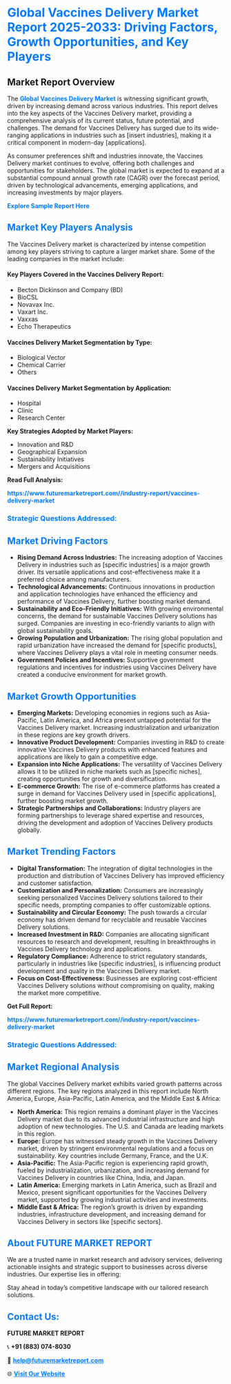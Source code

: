 <h1 style="color: #007BFF;">Global Vaccines Delivery Market Report 2025-2033: Driving Factors, Growth Opportunities, and Key Players</h1>

<section id="overview">
<h2>Market Report Overview</h2>
<p>The <a href="https://www.futuremarketreport.com//industry-report/vaccines-delivery-market" style="color: #007BFF; text-decoration: none;"><strong>Global Vaccines Delivery Market</strong></a> is witnessing significant growth, driven by increasing demand across various industries. This report delves into the key aspects of the Vaccines Delivery market, providing a comprehensive analysis of its current status, future potential, and challenges. The demand for Vaccines Delivery has surged due to its wide-ranging applications in industries such as [insert industries], making it a critical component in modern-day [applications].</p>
<p>As consumer preferences shift and industries innovate, the Vaccines Delivery market continues to evolve, offering both challenges and opportunities for stakeholders. The global market is expected to expand at a substantial compound annual growth rate (CAGR) over the forecast period, driven by technological advancements, emerging applications, and increasing investments by major players.</p>
</section>

<section id="overview">
<p><a href="https://www.futuremarketreport.com//request-sample/reportId=52622" style="color: #007BFF; text-decoration: none;"><strong>Explore Sample Report Here</strong></a></p>
</section>

<section id="key-players">
<h2 style="color: #007BFF;">Market Key Players Analysis</h2>
<p>The Vaccines Delivery market is characterized by intense competition among key players striving to capture a larger market share. Some of the leading companies in the market include:</p>
<h4>Key Players Covered in the Vaccines Delivery Report:</h4>
<ul><li>Becton Dickinson and Company (BD)</li><li>BioCSL</li><li>Novavax Inc.</li><li>Vaxart Inc.</li><li>Vaxxas</li><li>Echo Therapeutics</li></ul>
<h4>Vaccines Delivery Market Segmentation by Type:</h4>
<ul><li>Biological Vector</li><li>Chemical Carrier</li><li>Others</li></ul>

<h4>Vaccines Delivery Market Segmentation by Application:</h4>
<ul><li>Hospital</li><li>Clinic</li><li>Research Center</li></ul>
<p><strong>Key Strategies Adopted by Market Players:</strong></p>
<ul>
<li>Innovation and R&D</li>
<li>Geographical Expansion</li>
<li>Sustainability Initiatives</li>
<li>Mergers and Acquisitions</li>
</ul>
</section>

<section>
<p><strong>Read Full Analysis: </strong></p><a href="https://www.futuremarketreport.com//industry-report/vaccines-delivery-market" style="color: #007BFF; text-decoration: none;"><strong>https://www.futuremarketreport.com//industry-report/vaccines-delivery-market</strong></a>
<h3 style="color: #007BFF;">Strategic Questions Addressed:</h3>
</section>

<section id="driving-factors">
<h2 style="color: #007BFF;">Market Driving Factors</h2>
<ul>
<li><strong>Rising Demand Across Industries:</strong> The increasing adoption of Vaccines Delivery in industries such as [specific industries] is a major growth driver. Its versatile applications and cost-effectiveness make it a preferred choice among manufacturers.</li>
<li><strong>Technological Advancements:</strong> Continuous innovations in production and application technologies have enhanced the efficiency and performance of Vaccines Delivery, further boosting market demand.</li>
<li><strong>Sustainability and Eco-Friendly Initiatives:</strong> With growing environmental concerns, the demand for sustainable Vaccines Delivery solutions has surged. Companies are investing in eco-friendly variants to align with global sustainability goals.</li>
<li><strong>Growing Population and Urbanization:</strong> The rising global population and rapid urbanization have increased the demand for [specific products], where Vaccines Delivery plays a vital role in meeting consumer needs.</li>
<li><strong>Government Policies and Incentives:</strong> Supportive government regulations and incentives for industries using Vaccines Delivery have created a conducive environment for market growth.</li>
</ul>
</section>

<section id="growth-opportunities">
<h2 style="color: #007BFF;">Market Growth Opportunities</h2>
<ul>
<li><strong>Emerging Markets:</strong> Developing economies in regions such as Asia-Pacific, Latin America, and Africa present untapped potential for the Vaccines Delivery market. Increasing industrialization and urbanization in these regions are key growth drivers.</li>
<li><strong>Innovative Product Development:</strong> Companies investing in R&D to create innovative Vaccines Delivery products with enhanced features and applications are likely to gain a competitive edge.</li>
<li><strong>Expansion into Niche Applications:</strong> The versatility of Vaccines Delivery allows it to be utilized in niche markets such as [specific niches], creating opportunities for growth and diversification.</li>
<li><strong>E-commerce Growth:</strong> The rise of e-commerce platforms has created a surge in demand for Vaccines Delivery used in [specific applications], further boosting market growth.</li>
<li><strong>Strategic Partnerships and Collaborations:</strong> Industry players are forming partnerships to leverage shared expertise and resources, driving the development and adoption of Vaccines Delivery products globally.</li>
</ul>
</section>

<section id="trending-factors">
<h2 style="color: #007BFF;">Market Trending Factors</h2>
<ul>
<li><strong>Digital Transformation:</strong> The integration of digital technologies in the production and distribution of Vaccines Delivery has improved efficiency and customer satisfaction.</li>
<li><strong>Customization and Personalization:</strong> Consumers are increasingly seeking personalized Vaccines Delivery solutions tailored to their specific needs, prompting companies to offer customizable options.</li>
<li><strong>Sustainability and Circular Economy:</strong> The push towards a circular economy has driven demand for recyclable and reusable Vaccines Delivery solutions.</li>
<li><strong>Increased Investment in R&D:</strong> Companies are allocating significant resources to research and development, resulting in breakthroughs in Vaccines Delivery technology and applications.</li>
<li><strong>Regulatory Compliance:</strong> Adherence to strict regulatory standards, particularly in industries like [specific industries], is influencing product development and quality in the Vaccines Delivery market.</li>
<li><strong>Focus on Cost-Effectiveness:</strong> Businesses are exploring cost-efficient Vaccines Delivery solutions without compromising on quality, making the market more competitive.</li>
</ul>
</section>

<section>
<p><strong>Get Full Report: </strong></p><a href="https://www.futuremarketreport.com//industry-report/vaccines-delivery-market" style="color: #007BFF; text-decoration: none;"><strong>https://www.futuremarketreport.com//industry-report/vaccines-delivery-market</strong></a>
<h3 style="color: #007BFF;">Strategic Questions Addressed:</h3>
</section>


<section id="regional-analysis">
<h2 style="color: #007BFF;">Market Regional Analysis</h2>
<p>The global Vaccines Delivery market exhibits varied growth patterns across different regions. The key regions analyzed in this report include North America, Europe, Asia-Pacific, Latin America, and the Middle East & Africa:</p>
<ul>
<li><strong>North America:</strong> This region remains a dominant player in the Vaccines Delivery market due to its advanced industrial infrastructure and high adoption of new technologies. The U.S. and Canada are leading markets in this region.</li>
<li><strong>Europe:</strong> Europe has witnessed steady growth in the Vaccines Delivery market, driven by stringent environmental regulations and a focus on sustainability. Key countries include Germany, France, and the U.K.</li>
<li><strong>Asia-Pacific:</strong> The Asia-Pacific region is experiencing rapid growth, fueled by industrialization, urbanization, and increasing demand for Vaccines Delivery in countries like China, India, and Japan.</li>
<li><strong>Latin America:</strong> Emerging markets in Latin America, such as Brazil and Mexico, present significant opportunities for the Vaccines Delivery market, supported by growing industrial activities and investments.</li>
<li><strong>Middle East & Africa:</strong> The region’s growth is driven by expanding industries, infrastructure development, and increasing demand for Vaccines Delivery in sectors like [specific sectors].</li>
</ul>
</section>

<footer>
<h2 style="color: #007BFF;">About FUTURE MARKET REPORT</h2>
<p>We are a trusted name in market research and advisory services, delivering actionable insights and strategic support to businesses across diverse industries. Our expertise lies in offering:</p>

<p>Stay ahead in today’s competitive landscape with our tailored research solutions.</p>

<h2 style="color: #007BFF;">Contact Us:</h2>
<p><strong>FUTURE MARKET REPORT</strong></p>
<p>📞 <strong>+91 (883) 074-8030</strong></p>
<p>📧 <strong><a href="mailto:help@futuremarketreport.com" style="color: #007BFF;">help@futuremarketreport.com</a></strong></p>
<p>🌐 <strong><a href="https://www.futuremarketreport.com/" style="color: #007BFF;">Visit Our Website</a></strong></p>
</footer>